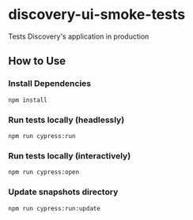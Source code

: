# discovery-ui-smoke-tests

Tests Discovery's application in production

## How to Use

### Install Dependencies

`npm install`

### Run tests locally (headlessly)

`npm run cypress:run`

### Run tests locally (interactively)

`npm run cypress:open`

### Update snapshots directory

`npm run cypress:run:update`